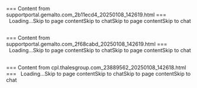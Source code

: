 === Content from supportportal.gemalto.com_2b11ecd4_20250108_142619.html ===
  Loading...Skip to page contentSkip to chatSkip to page contentSkip to chat
##

##

##

##



=== Content from supportportal.gemalto.com_2f68cabd_20250108_142619.html ===
  Loading...Skip to page contentSkip to chatSkip to page contentSkip to chat
##

##

##

##



=== Content from cpl.thalesgroup.com_23889562_20250108_142618.html ===
  Loading...Skip to page contentSkip to chatSkip to page contentSkip to chat
##

##

##

##


